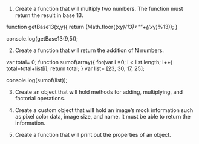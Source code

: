 1. Create a function that will multiply two numbers. The function must return the result in base 13.


function getBase13(x,y){
	return (Math.floor((x*y)/13)+""+((x*y)%13));
}

console.log(getBase13(9,5));

2. Create a function that will return the addition of N numbers.

var total= 0;
function sumof(array){
    for(var i =0; i < list.length; i++)
    total=total+list[i];
    return total;
}
var list= [23, 30, 17, 25];

console.log(sumof(list));


3. Create an object that will hold methods for adding, multiplying, and factorial operations.




 4. Create a custom object that will hold an image’s mock information such as pixel color data, image size, and name. It must be able to return the information.

 5. Create a function that will print out the properties of an object.
